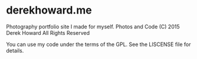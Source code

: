 # derekhoward.me
Photography portfolio site I made for myself.
Photos and Code (C) 2015 Derek Howard All Rights Reserved

You can use my code under the terms of the GPL. See the LISCENSE file for details.
